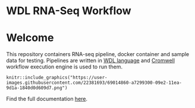 # WDL RNA-Seq Workflow 

# Welcome 

This repository containers RNA-seq pipeline, docker container and sample data for testing.
Pipelines are written in [WDL language](https://github.com/openwdl/wdl) and [Cromwell](https://cromwell.readthedocs.io/en/stable/) workflow execution engine is used to run them.

```{r, fig.align='center', echo=FALSE, out.height="200px"}
knitr::include_graphics("https://user-images.githubusercontent.com/22381693/69014860-a7299300-09e2-11ea-9d1a-1840d0d609d7.png")
```

Find the full documentation [here](http://www.dcassol.com/wdl_rnaseq/).

